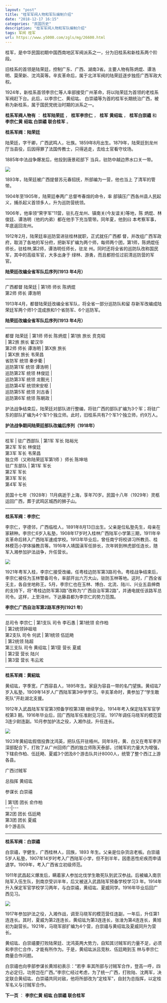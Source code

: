 ```yaml
---
layout: "post"
title: "桂军军阀人物和军队编制介绍"
date: "2018-12-17 16:15"
categories: "民国历史"
description: "桂军军阀人物和军队编制介绍"
tags: 军阀 桂军
url: https://www.y5000.com/zgls/mg/26600.html
---
```






桂军，是中华民国初期中国西南地区军阀派系之一，分为旧桂系和新桂系两个阶段。

旧桂系的首领是陆荣廷，控制广东、广西、湖南3省。主要人物有陈炳焜、谭浩明、莫荣新、沈鸿英等。辛亥革命后，属于北洋军阀的陆荣廷逐步独揽广西军政大权。

1924年，新桂系首领李宗仁等人率部接受广州革命，将以陆荣廷为首领的老桂系军阀赶下台。此后，以李宗仁、黄绍竑、
白崇禧等为首的桂军长期统治广西，被称为新桂系，属于国民党统治时期的派系之一。

**桂系军阀人物有** ： **桂军陆荣廷** ， **桂军李宗仁** ， **桂军** **黄绍竑** ， **桂军白崇禧** 和 **李宗仁黄**
**绍竑 白崇禧** **联合桂军** 。

**桂系军阀：陆荣廷**

陆荣廷，字干卿，广西武鸣人，壮族。1859年8月出生。1879年，陆荣廷到龙州厅当县役，后因得罪了法国传教士，只得逃走，去给土官看守坟场。

1885年中法战争爆发后，他投到唐景崧部下 当兵，驻防中越边界水口关一带。

![](https://img.y5000.com/uploads/allimg/171207/8-1G20G6024RS.jpg)

1893年，陆荣廷被广西提督苏元春招抚，所部编为一营，他也当上 了清军的管带。

1904年至1905年，陆荣廷奉两广总督岑春煊的命令，率 部镇压广西各州县人民起义，捕杀起义首领多人，升为巡防营统领。

1906年，他率领“荣字军”11营，驻扎在龙州、镇南关(今友谊关)等地，陈 炳焜、林俊廷、谭浩明（他的内弟）都在他手下充当管带。同年夏，他到曰
本考察军事，年底返回龙州。

1912年2月，陆荣廷率巡防营进驻桂林就职，正式就任广西都
督，并改组广西军政府，取消了各地的军分府，把新军扩编为两个师，每师两个团，第1师，陈炳焜任师长，驻桂林;第2师，谭浩明任师长，驻龙
州。同时还将全省的巡防队改称国民军，其中的高级军官，大多出身于 绿林、游勇，而且都担任过前清巡防营的军官。

**陆荣廷改编全省军队后序列(1913 年4月）**  
  
---  
广西都督 陆荣廷 |  第1师 师长 陈炳焜  
第2师 师长 谭浩明  
  
1913年4月，都督陆荣廷改编全省军队，将全省一部分巡防队和留 存新军改编成陆荣廷军两个师1个混成旅和1个省防军、6个巡防军。

**陆荣廷改编全省军队后序列(1913 年4月）**  
  
---  
都督 陆荣廷 |  第1师 师长 陈炳焜 |  第1旅 旅长 贲克昭  
|  第2旅 旅长 翟汉华  
第2师 师长 谭浩明 |  第X旅 旅长  
|  第X旅 旅长 韦荣昌  
省防军 统领 秦步衢 |  
巡防第1军 统领 谭浩明 |  
巡防第2军 统领 林俊廷 |  
巡防第3军 统领 龙觐光 |  
巡防第4军 统领宋安枢 |  
巡防第5军 统领 刘古香 |  
巡防第6军 统领 陈朝政 |  
  
护法战争结束后，陆荣廷对部队进行整编，将驻广西的部队扩编为3个军；将驻广东的部队扩编为4个军1个独立师。此时，旧桂系共有7个军1个独立师，约9万人。

**护法战争期间陆荣廷部队改编后序列（1918年）**  
  
---  
桂军 |  驻广西部队 |  第1军 军长 陆裕光  
第2军 军长 林俊廷  
第3军 军长 韦荣昌  
独立师（又称陆荣廷军第1师 ）师长 陈坤培  
驻广东部队 |  第1军 军长  
第2军 军长  
第3军 军长  
第4军 军长  
  
民国十七年（1928年）11月病逝于上海，享年70岁。民国十八年（1929年）灵柩运回广西，葬于武鸣区城西的狮子山。

* * *

**桂系军阀：李宗仁**

李宗仁，字德邻，广西临桂人，1891年8月13日出生。父亲是位私塾先生，母亲在家耕种。李宗仁6岁入私塾，1908年17岁时入桂林广西陆军小学第三期，1911年辛亥革命后转入广西陆军速成学校。1913年毕业后，曾任南宁将校讲习所教员、桂林模范小学体操教员等。1916年人靖国滇军任排长，次年转到林虎部任连长，随军入湘参加护法战争，升任营长。

![](https://img.y5000.com/uploads/allimg/171207/8-1G20G6040aL.jpg)

1921年粤军入桂，李宗仁接受改编，任粤桂边防军第3路司令。粤桂战争结束后，李宗仁被任为玉林警备司令，率部开出六万大山，驻防玉林等地。这时，广西全省无主，各自坐地称王。5月，李宗仁也在玉林、博白、北流、陆川、兴业五县绅商的支持下，将“粤桂边防军第3路”改称为“广西自治军第2路”，并通电就任该路军总司令。这样，上至浔州，下达藤县都为李宗仁的势力范围。

**李宗仁广西自治军第2路军序列(1921 年）**  
  
---  
总司令 李宗仁 |  第1支队 司令 李石愚 |  第1统领 俞作柏  
|  第2统领钟祖培  
第2支队 司令 何武 |  第1统领 伍廷飏  
|  第2统领 陆超  
第三支队 司令 黄绍竑 |  第1营 营长 夏威  
|  第2营 营长 陆兴  
|  第3营 营长 韦云淞  
  
* * *

**桂系军阀：黄紹竑**

黄绍竑，字季宽，广西容县人，1895年生。家庭为容县一带的名门望族。黄绍竑7岁入私塾，1909年14岁人广西陆军第3中学学习。辛亥革命时，黄参加了“学生敢死队”开赴湖北支援。

1912年入武昌陆军军官第3预备学校第3期 继续学业。1914年考入保定陆军军官学校第3
期。1916年毕业后，回广西陆军任准尉见习官。1917年调任马晓军的模范营3连少尉连副。10月参加护法之役，入湘作战，升任连长。

![](https://img.y5000.com/uploads/allimg/171207/8-1G20G60549262.jpg)

1923年黄紹竑假借投靠沈鸿英，把队伍开驻梧州。同年9月，黄、白又在粤军李济深部配合下，打败了从广州回师广西的独立师陈天泰部，讨贼军的力量大为增强，下辖俞作柏、伍廷飏、夏威3个团及8个游击队共计8000人，统管了整个西江上游各县。

广西讨贼军

总指挥 黄绍竑

参谋长 白崇禧

|  第1团 团长 俞作柏  
---|---  
第2团 团长 伍廷飏  
第3团 团长 夏威  
8个游击队  
  
* * *

**桂系军阀：白崇禧**

白崇禧，字健生，广西桂林人，回族，1893
年生。父亲是位杂货店老板。白崇禧5岁人私塾，1907年14岁时考入广西陆军小学，但不到半年，因患恶性疟疾而申请退学。1909年，考入广西省立初级师范。

1911年武昌起义爆发后，瞒着家人参加北伐学生敢死队到武汉参战。后被编入南京陆军入伍生队，到南京受训半年，后又被送入武昌陆军预备学校学习3
年。1914年升入保定军官学校学习两年，与白崇禧，黄绍竑、夏威同学。1916年毕业后回广西见习。

![](https://img.y5000.com/uploads/allimg/171207/8-1G20G60645Y1.jpg)

1917年参加护法之役，入湘作战，调至马晓军的模范营任连副，一年后，升任第1连连长。其时，夏威为第2连连长，黄绍竑为第3连连长，张淦为第4连连长，黄旭初为副营长。1921年，马晓军部扩编为4个营，白崇禧与黄绍竑及夏威同升为营长。

黄绍竑、白崇禧要打败陆荣廷、沈鸿英两大势力，自知其讨贼军的力量不足，必须和李宗仁合作，才能有所作为。于是，黄绍竑派吕竞秋、伍廷飏到玉
林与李宗仁商量合作问题。

白崇禧也向李部参谋长黄旭初表示：“若李
率其所部与讨贼军合作，登高一呼，四方必定归，功劳岂在广西。”李宗仁经过考虑，为了统一广西，打败陆、沈两军，决定联合黄绍竑、白崇禧共同对敌，他将所部改为“定桂军”，自封为总指挥，以定桂军名义与讨贼军合作。

**下一页** ： **李宗仁黄** **绍竑 白崇禧** **联合桂军**
